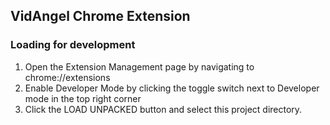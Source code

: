 ## VidAngel Chrome Extension

### Loading for development
1) Open the Extension Management page by navigating to chrome://extensions
2) Enable Developer Mode by clicking the toggle switch next to Developer mode in the top right corner
3) Click the LOAD UNPACKED button and select this project directory.
